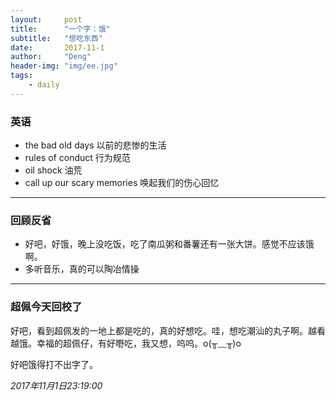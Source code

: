 ```yaml
---
layout:     post
title:      "一个字：饿"
subtitle:   "想吃东西"
date:       2017-11-1
author:     "Deng"
header-img: "img/ee.jpg"
tags:
    - daily
---
```


>

### 英语

- the bad old days 以前的悲惨的生活
- rules of conduct 行为规范
- oil shock 油荒
- call up our scary memories 唤起我们的伤心回忆

---

### 回顾反省

- 好吧，好饿，晚上没吃饭，吃了南瓜粥和番薯还有一张大饼。感觉不应该饿啊。
- 多听音乐，真的可以陶冶情操

---

### 超佩今天回校了

好吧，看到超佩发的一地上都是吃的，真的好想吃。哇，想吃潮汕的丸子啊。越看越饿。幸福的超佩仔，有好嘢吃，我又想，呜呜。o(╥﹏╥)o

好吧饿得打不出字了。

*2017年11月1日23:19:00*